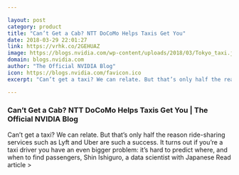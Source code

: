 ```yaml
---

layout: post
category: product
title: "Can’t Get a Cab? NTT DoCoMo Helps Taxis Get You"
date: 2018-03-29 22:01:27
link: https://vrhk.co/2GEHUAZ
image: https://blogs.nvidia.com/wp-content/uploads/2018/03/Tokyo_taxi.jpg
domain: blogs.nvidia.com
author: "The Official NVIDIA Blog"
icon: https://blogs.nvidia.com/favicon.ico
excerpt: "Can’t get a taxi? We can relate. But that’s only half the reason ride-sharing services such as Lyft and Uber are such a success. It turns out if you’re a taxi driver you have an even bigger problem: it’s hard to predict where, and when to find passengers, Shin Ishiguro, a data scientist with Japanese Read article &gt;"

---
```


### Can’t Get a Cab? NTT DoCoMo Helps Taxis Get You | The Official NVIDIA Blog

Can’t get a taxi? We can relate. But that’s only half the reason ride-sharing services such as Lyft and Uber are such a success. It turns out if you’re a taxi driver you have an even bigger problem: it’s hard to predict where, and when to find passengers, Shin Ishiguro, a data scientist with Japanese Read article &gt;